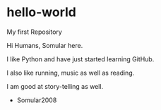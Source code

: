 # hello-world
My first Repository

Hi Humans,
Somular here.

I like Python and have just started learning GitHub.

I also like running, music as well as reading.

I am good at story-telling as well.

- Somular2008
